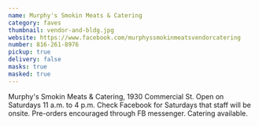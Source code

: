 ```yaml
---
name: Murphy's Smokin Meats & Catering
category: faves
thumbnail: vendor-and-bldg.jpg
website: https://www.facebook.com/murphyssmokinmeatsvendorcatering
number: 816-261-8976
pickup: true
delivery: false
masks: true
masked: true
---
```

Murphy's Smokin Meats & Catering, 1930 Commercial St. Open on Saturdays 11 a.m. to 4 p.m. Check Facebook for Saturdays that staff will be onsite. Pre-orders encouraged through FB messenger. Catering available.
